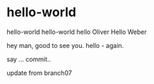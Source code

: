 # hello-world
hello-world hello-world hello Oliver Hello Weber

hey man, good to see you.
hello - again.

say ... commit..

update from branch07
